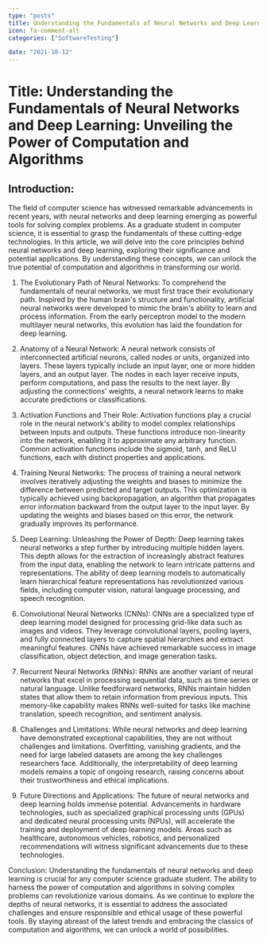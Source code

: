 ```yaml
---
type: "posts"
title: Understanding the Fundamentals of Neural Networks and Deep Learning
icon: fa-comment-alt
categories: ["SoftwareTesting"]

date: "2021-10-12"
---
```




# Title: Understanding the Fundamentals of Neural Networks and Deep Learning: Unveiling the Power of Computation and Algorithms

## Introduction:
The field of computer science has witnessed remarkable advancements in recent years, with neural networks and deep learning emerging as powerful tools for solving complex problems. As a graduate student in computer science, it is essential to grasp the fundamentals of these cutting-edge technologies. In this article, we will delve into the core principles behind neural networks and deep learning, exploring their significance and potential applications. By understanding these concepts, we can unlock the true potential of computation and algorithms in transforming our world.

1. The Evolutionary Path of Neural Networks:
To comprehend the fundamentals of neural networks, we must first trace their evolutionary path. Inspired by the human brain's structure and functionality, artificial neural networks were developed to mimic the brain's ability to learn and process information. From the early perceptron model to the modern multilayer neural networks, this evolution has laid the foundation for deep learning.

2. Anatomy of a Neural Network:
A neural network consists of interconnected artificial neurons, called nodes or units, organized into layers. These layers typically include an input layer, one or more hidden layers, and an output layer. The nodes in each layer receive inputs, perform computations, and pass the results to the next layer. By adjusting the connections' weights, a neural network learns to make accurate predictions or classifications.

3. Activation Functions and Their Role:
Activation functions play a crucial role in the neural network's ability to model complex relationships between inputs and outputs. These functions introduce non-linearity into the network, enabling it to approximate any arbitrary function. Common activation functions include the sigmoid, tanh, and ReLU functions, each with distinct properties and applications.

4. Training Neural Networks:
The process of training a neural network involves iteratively adjusting the weights and biases to minimize the difference between predicted and target outputs. This optimization is typically achieved using backpropagation, an algorithm that propagates error information backward from the output layer to the input layer. By updating the weights and biases based on this error, the network gradually improves its performance.

5. Deep Learning: Unleashing the Power of Depth:
Deep learning takes neural networks a step further by introducing multiple hidden layers. This depth allows for the extraction of increasingly abstract features from the input data, enabling the network to learn intricate patterns and representations. The ability of deep learning models to automatically learn hierarchical feature representations has revolutionized various fields, including computer vision, natural language processing, and speech recognition.

6. Convolutional Neural Networks (CNNs):
CNNs are a specialized type of deep learning model designed for processing grid-like data such as images and videos. They leverage convolutional layers, pooling layers, and fully connected layers to capture spatial hierarchies and extract meaningful features. CNNs have achieved remarkable success in image classification, object detection, and image generation tasks.

7. Recurrent Neural Networks (RNNs):
RNNs are another variant of neural networks that excel in processing sequential data, such as time series or natural language. Unlike feedforward networks, RNNs maintain hidden states that allow them to retain information from previous inputs. This memory-like capability makes RNNs well-suited for tasks like machine translation, speech recognition, and sentiment analysis.

8. Challenges and Limitations:
While neural networks and deep learning have demonstrated exceptional capabilities, they are not without challenges and limitations. Overfitting, vanishing gradients, and the need for large labeled datasets are among the key challenges researchers face. Additionally, the interpretability of deep learning models remains a topic of ongoing research, raising concerns about their trustworthiness and ethical implications.

9. Future Directions and Applications:
The future of neural networks and deep learning holds immense potential. Advancements in hardware technologies, such as specialized graphical processing units (GPUs) and dedicated neural processing units (NPUs), will accelerate the training and deployment of deep learning models. Areas such as healthcare, autonomous vehicles, robotics, and personalized recommendations will witness significant advancements due to these technologies.

Conclusion:
Understanding the fundamentals of neural networks and deep learning is crucial for any computer science graduate student. The ability to harness the power of computation and algorithms in solving complex problems can revolutionize various domains. As we continue to explore the depths of neural networks, it is essential to address the associated challenges and ensure responsible and ethical usage of these powerful tools. By staying abreast of the latest trends and embracing the classics of computation and algorithms, we can unlock a world of possibilities.